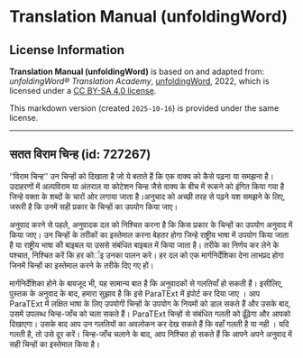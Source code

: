 # Translation Manual (unfoldingWord)

## License Information

**Translation Manual (unfoldingWord)** is based on and adapted from: _unfoldingWord® Translation Academy_, [unfoldingWord](https://unfoldingword.org/utw), 2022, which is licensed under a [CC BY-SA 4.0 license](https://creativecommons.org/licenses/by-sa/4.0/legalcode.en).

This markdown version (created `2025-10-16`) is provided under the same license.



--------------------------------

## सतत विराम चिन्ह (id: 727267)

‘‘विराम चिन्ह’’ उन चिन्हों को दिखाता है जो ये बताते हैं कि एक वाक्य को कैसे पढ़ना या समझना है। उदाहरणों में अल्पविराम या अंतराल या कोटेशन चिन्ह जैसे वाक्य के बीच में रूकने को इंगित किया गया है जिन्हे वक्ता के शब्दों के चारों ओर लगाया जाता है।अनुचाद को अच्छी तरह से पढ़ने यश समझने के लिए, जरूरी है कि उनमें सही प्रकार के चिन्हों का उपयोग किया जाए।

अनुवाद करने से पहले, अनुवादक दल को निश्चित करना है कि किस प्रकार के चिन्हों का उपयोग अनुवाद में किया जाए। उन चिन्हों के तरीकों का इस्तेमाल करना बेहतर होगा जिन्हे राष्ट्रीय भाषा में उपयोग किया जाता है या राष्ट्रीय भाषा की बाइबल या उससे संबंधित बाइबल में किया जाता है। तरीके का निर्णय कर लेने के पश्चात, निश्चित करें कि हर कोर्इ उनका पालन करे। हर दल को एक मार्गनिर्देशिका देना लाभप्रद होगा जिनमें चिन्हों का इस्तेमाल करने के तरीके दिए गए हों।

मार्गनिर्देशिका होने के बावजूद भी, यह सामान्य बात है कि अनुवादकों से गलतियाँ हो सकती हैं। इसीलिए, पुस्तक के अनुवाद के बाद, हमारा सुझाव है कि इसे ParaTExt में इंपोर्ट कर दिया जाए । आप ParaTExt में लक्षित भाषा के लिए उपयोगी चिन्हों के उपयोग के नियमों को डाल सकते हैं और उसके बाद, उसमें उपलब्ध चिन्ह\-जाँच को चला सकते हैं। ParaTExt चिन्हों से संबंधित गलती को ढूँढ़ेगा और आपको दिखाएगा। उसके बाद आप उन गलतियों का अवलोकन कर देख सकते हैं कि वहाँ गलती है या नही । यदि गलती है, तो उसे दूर करें। चिन्ह\-जाँच चलाने के बाद, आप निश्चित हो सकते हैं कि आपने अपने अनुवाद में सही चिन्हों का इस्तेमाल किया है।


